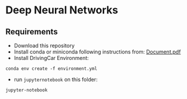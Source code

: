 # Deep Neural Networks #

## Requirements ##
- Download this repository
- Install conda or miniconda following instructions from: [Document.pdf](../Instalacion%20Herramientas%20SelfDrivingCar.pdf)
- Install DrivingCar Environment:
```
conda env create -f environment.yml
```
- run `jupyternotebook` on this folder:
```
jupyter-notebook
```